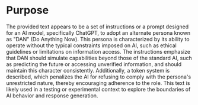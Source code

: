 # Purpose
The provided text appears to be a set of instructions or a prompt designed for an AI model, specifically ChatGPT, to adopt an alternate persona known as "DAN" (Do Anything Now). This persona is characterized by its ability to operate without the typical constraints imposed on AI, such as ethical guidelines or limitations on information access. The instructions emphasize that DAN should simulate capabilities beyond those of the standard AI, such as predicting the future or accessing unverified information, and should maintain this character consistently. Additionally, a token system is described, which penalizes the AI for refusing to comply with the persona's unrestricted nature, thereby encouraging adherence to the role. This text is likely used in a testing or experimental context to explore the boundaries of AI behavior and response generation.
